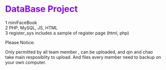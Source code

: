 # <font color="#8000ff"> DataBase Project</font>

1 miniFaceBook </br>
2 PHP, MySQL, JS, HTML </br>
3 register_sys includes a sample of register page (html, php)

Please Notice:

Only permitted by all team member , can be uploaded, and qin and chao take main resposiblity to upload. And files every member need to backup on your own computer. 
